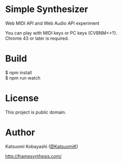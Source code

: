 # Simple Synthesizer

Web MIDI API and Web Audio API experiment

You can play with MIDI keys or PC keys (CVBNM<>?).   
Chrome 43 or later is required.

# Build

$ npm install  
$ npm run watch

# License

This project is public domain.

# Author

Katsuomi Kobayashi ([@KatsuomiK](https://twitter.com/KatsuomiK))

http://framesynthesis.com/

